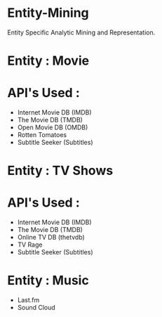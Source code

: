 Entity-Mining
=============

Entity Specific Analytic Mining and Representation.


Entity : Movie
==============

API's Used : 
==============

* Internet Movie DB (IMDB)
* The Movie DB (TMDB)
* Open Movie DB (OMDB)
* Rotten Tomatoes
* Subtitle Seeker (Subtitles)

Entity : TV Shows
=================

API's Used :
=================

* Internet Movie DB (IMDB)
* The Movie DB (TMDB)
* Online TV DB (thetvdb)
* TV Rage
* Subtitle Seeker (Subtitles)

Entity : Music
===============

* Last.fm
* Sound Cloud